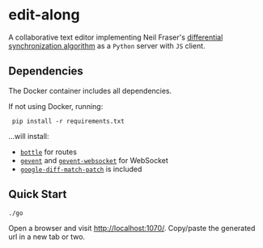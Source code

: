 edit-along
===========

A collaborative text editor implementing 
Neil Fraser's 
[differential synchronization algorithm](https://neil.fraser.name/writing/sync/)
as a `Python` server with `JS` client.

## Dependencies

The Docker container includes all dependencies.

If not using Docker, running:
```shell
 pip install -r requirements.txt 
```

...will install:

- [`bottle`](https://github.com/bottlepy/bottle) for routes
- [`gevent`](http://www.gevent.org/) and [`gevent-websocket`](https://gitlab.com/noppo/gevent-websocket) for WebSocket
- [`google-diff-match-patch`](https://code.google.com/archive/p/google-diff-match-patch/) is included 


## Quick Start

```shell
./go
```

Open a browser and visit [http://localhost:1070/](http://localhost:1070/).
Copy/paste the generated url in a new tab or two.

